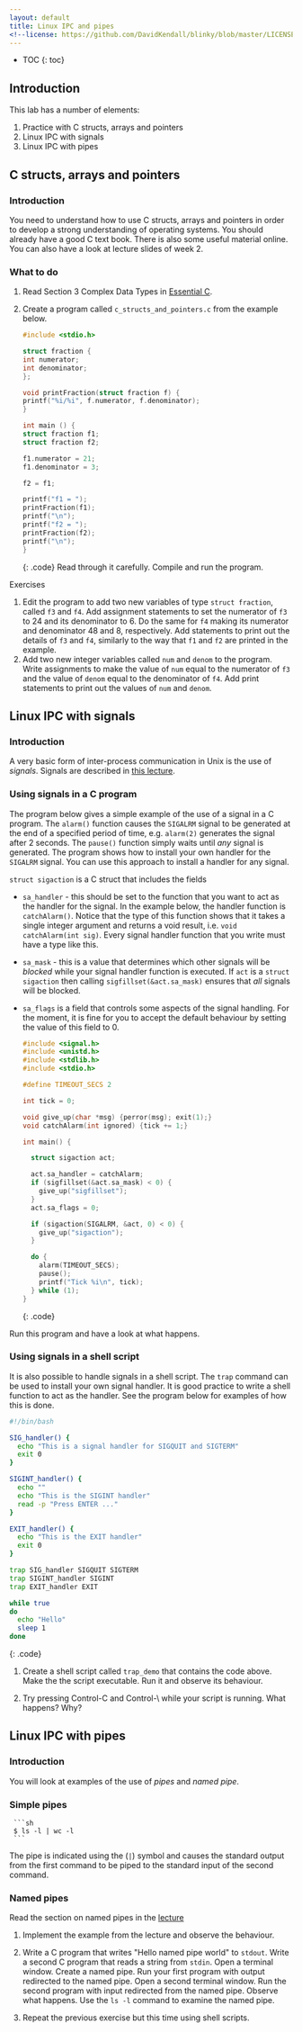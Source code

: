 ```yaml
---
layout: default
title: Linux IPC and pipes
<!--license: https://github.com/DavidKendall/blinky/blob/master/LICENSE-->
---
```

* TOC
{: toc}

## Introduction

This lab has a number of elements:

1. Practice with C structs, arrays and pointers
2. Linux IPC with signals
3. Linux IPC with pipes

## C structs, arrays and pointers

### Introduction
You need to understand how to use C structs, arrays and pointers in order to develop a strong understanding of operating systems. 
You should already have a good C text book. There is also some useful material online. You can also have a look at lecture slides of week 2.

<!--
See the [module page](http://hesabu.net/kf4005/).
-->

### What to do

1. Read Section 3 Complex Data Types in [Essential C](http://cslibrary.stanford.edu/101/EssentialC.pdf).
2. Create a program called `c_structs_and_pointers.c` from the example below.

     ```c
     #include <stdio.h>

     struct fraction {
     int numerator;
     int denominator;
     };

     void printFraction(struct fraction f) {
     printf("%i/%i", f.numerator, f.denominator);
     }

     int main () {
     struct fraction f1;
     struct fraction f2;

     f1.numerator = 21;
     f1.denominator = 3;

     f2 = f1;

     printf("f1 = ");
     printFraction(f1);
     printf("\n");
     printf("f2 = ");
     printFraction(f2);
     printf("\n");
     }
     ```
     {: .code}
Read through it carefully. Compile and run the program. 

<!--
Ask your lab tutor
about any aspects that you don't understand.  
In the exercises that follow,
make sure that you compile and run the program after every modification. Don't
leave compiling and running to the end.
-->

Exercises

1. Edit the program to add two new variables of type `struct fraction`, called `f3` and `f4`. Add assignment statements to
set the numerator of `f3` to 24 and its denominator to 6. Do the same for `f4` making its numerator and denominator 48 and 8,
respectively. Add statements to print out the details of `f3` and `f4`, similarly to the way that `f1` and `f2` are printed
in the example.
2. Add two new integer variables called `num` and `denom` to the program. Write assignments to make the value of `num` equal
to the numerator of `f3` and the value of `denom` equal to the denominator of `f4`. Add print statements to print out the
values of `num` and `denom`.

<!--
5. Declare an array `a` of 5 variables of type `struct fraction`. Write a function `initFractionArray` to initialise the numerators and 
denominators of all elements in the array to the value 1 (use a loop). Call `initFractionArray` from your `main` function
to initialise `a`. Now add code to your main function to set the values
of the numerator and denominator of the third element in the array to the same values as f2, and the values of the 
numerator and denominator of the fourth element in the array to 6 and 12, respectively. Add code to print out the values
of all elements of `a`.
6. Declare a variable `p1` to be a pointer to a `struct fraction`. Write an assignment statement to make `p1` point to the
fraction `f1`. Use the `*` notation with `p1` to assign the value 5 to the numerator of the fraction that it points to.
Use the `->` notation with `p1` to assign the value 25 to the denominator. Write statements to print the values of
the fraction `f1` and the fraction pointed to by `p1`. Using a single assignment statement, assign the value of the fraction pointed to by `p1` to the 
fraction `f3`. Print out the value of `f3`. 
7. Write an assignment statement to make `p1` point to the third element of the array `a`. Now assign the value of `f4` to the fraction
pointed to by `p1`. Print out the values of all the variables in your program. Make sure that you can explain the results that you see.
-->





## Linux IPC with signals

### Introduction

A very basic form of inter-process communication in Unix is the use of *signals*. Signals are 
described in [this lecture](http://hesabu.net/kf4005/assets/ra/B05.pdf). 

### Using signals in a C program

The program below gives a simple example of the use of a signal in a C program.
The `alarm()` function causes the `SIGALRM` signal to be generated at the end
of a specified period of time, e.g. `alarm(2)` generates the signal after 2
seconds. The `pause()` function simply waits until *any* signal is generated.
The program shows how to install your own handler for the `SIGALRM` signal. You
can use this approach to install a handler for any signal.

`struct sigaction` is a C struct that includes the fields
* `sa_handler` - this should be set to the function that you want to act as the
  handler for the signal. In the example below, the handler function is
  `catchAlarm()`. Notice that the type of this function shows that it takes a
  single integer argument and returns a void result, i.e. `void catchAlarm(int
  sig)`. Every signal handler function that you write must have a type like
  this.
* `sa_mask` - this is a value that determines which other signals will be
  *blocked* while your signal handler function is executed. If `act` is a
  `struct sigaction` then calling `sigfillset(&act.sa_mask)` ensures that *all*
  signals will be blocked.
* `sa_flags` is a field that controls some aspects of the signal handling. For
  the moment, it is fine for you to accept the default behaviour by setting the
  value of this field to 0.

   ```c
   #include <signal.h>
   #include <unistd.h>
   #include <stdlib.h>
   #include <stdio.h>

   #define TIMEOUT_SECS 2

   int tick = 0;

   void give_up(char *msg) {perror(msg); exit(1);}
   void catchAlarm(int ignored) {tick += 1;}

   int main() {

     struct sigaction act;

     act.sa_handler = catchAlarm;
     if (sigfillset(&act.sa_mask) < 0) {
       give_up("sigfillset");
     }
     act.sa_flags = 0;

     if (sigaction(SIGALRM, &act, 0) < 0) {
       give_up("sigaction");
     }

     do {
       alarm(TIMEOUT_SECS);
       pause();
       printf("Tick %i\n", tick);
     } while (1);
   }
   ```
   {: .code}

Run this program and have a look at what happens.

<!--
1. Create a program called `ticker.c` using the program above. Compile and
   build the program. Run it and observe its behaviour. Make sure that you
   understand the program.  Ask your lab tutor about any aspects that you're
   not clear about.

2. Add code to this program to install your own handler for the `SIGQUIT`
   signal. Your handler should just print the message `"SIGQUIT handler
   called"` and allow the program to continue execution. Build and test your
   program.
-->

### Using signals in a shell script

It is also possible to handle signals in a shell script. The `trap` command can
be used to install your own signal handler. It is good practice to write a
shell function to act as the handler. See the program below for examples of how
this is done.

   ```sh
   #!/bin/bash

   SIG_handler() {
     echo "This is a signal handler for SIGQUIT and SIGTERM"
     exit 0
   }

   SIGINT_handler() {
     echo ""
     echo "This is the SIGINT handler"
     read -p "Press ENTER ..."
   }

   EXIT_handler() {
     echo "This is the EXIT handler"
     exit 0
   }

   trap SIG_handler SIGQUIT SIGTERM
   trap SIGINT_handler SIGINT
   trap EXIT_handler EXIT

   while true
   do
     echo "Hello"
     sleep 1
   done
   ```
   {: .code}

1. Create a shell script called `trap_demo` that contains the code above. Make
   the the script executable. Run it and observe its behaviour. 

2. Try pressing Control-C and Control-\ while your script is running. What
   happens? Why?

<!--
3. Run the script again. Discover the process id your running script. In
   another terminal, use the `kill` command to send the `TERM` signal to the
   process. What happens? Why?
-->

## Linux IPC with pipes

### Introduction

<!--
You have already seen many examples of the use of pipes. What you are aiming to
do here is to clarify your understanding of what the shell does when you enter
a command that contains the pipe symbol (`|`).  You will also look at a simple
example of using a *named pipe*.
-->

You will look at examples of the use of *pipes* and *named pipe*.

### Simple pipes


     ```sh
     $ ls -l | wc -l
     ```
The pipe is indicated using the (`|`) symbol and causes the standard
output from the first command to be piped to the standard input of
the second command.

<!--
1. Create a shell script that will print `Hello` 30 times at 1 second
   intervals. Call this script `hello30`.  Make the script executable.

2. Execute the script `hello30` and pipe its output into the command `wc -l`.
   What behaviour do you expect from this pipeline?

3. Discover the process id of your terminal. Use `echo $$` to do this. Run the
   pipeline again.

4. While your pipeline is running, in another terminal window, use the `ps`
   command to identify which processes have been created to run the pipeline.
   Explain what you observe.
-->

### Named pipes

Read the section on named pipes in the [lecture](http://hesabu.net/kf4005/assets/ra/B05.pdf)

1. Implement the example from the lecture and observe the behaviour.

1. Write a C program that writes "Hello named pipe world" to `stdout`. Write a second C program that reads
   a string from `stdin`. Open a terminal window. Create a named pipe. Run your first program with output 
   redirected to the named pipe. Open a second terminal window. Run the second program with input redirected
   from the named pipe. Observe what happens. Use the `ls -l` command to examine the named pipe.

1. Repeat the previous exercise but this time using shell scripts.
